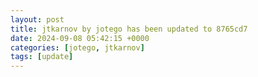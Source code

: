 ```yaml
---
layout: post
title: jtkarnov by jotego has been updated to 8765cd7
date: 2024-09-08 05:42:15 +0000
categories: [jotego, jtkarnov]
tags: [update]
---
```


